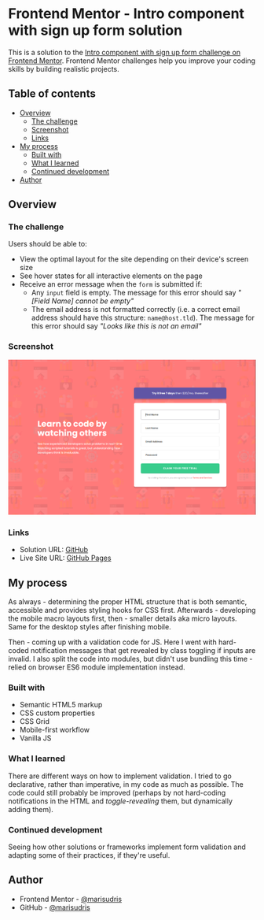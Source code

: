 # Frontend Mentor - Intro component with sign up form solution

This is a solution to the [Intro component with sign up form challenge on Frontend Mentor](https://www.frontendmentor.io/challenges/intro-component-with-signup-form-5cf91bd49edda32581d28fd1). Frontend Mentor challenges help you improve your coding skills by building realistic projects.

## Table of contents

- [Overview](#overview)
  - [The challenge](#the-challenge)
  - [Screenshot](#screenshot)
  - [Links](#links)
- [My process](#my-process)
  - [Built with](#built-with)
  - [What I learned](#what-i-learned)
  - [Continued development](#continued-development)
- [Author](#author)

## Overview

### The challenge

Users should be able to:

- View the optimal layout for the site depending on their device's screen size
- See hover states for all interactive elements on the page
- Receive an error message when the `form` is submitted if:
  - Any `input` field is empty. The message for this error should say _"[Field Name] cannot be empty"_
  - The email address is not formatted correctly (i.e. a correct email address should have this structure: `name@host.tld`). The message for this error should say _"Looks like this is not an email"_

### Screenshot

![](./design/my-solution.png)

### Links

- Solution URL: [GitHub](https://github.com/marisudris/frontend-mentor-intro-component-with-signup-form)
- Live Site URL: [GitHub Pages](https://marisudris.github.io/frontend-mentor-intro-component-with-signup-form/)

## My process

As always - determining the proper HTML structure that is both semantic, accessible and provides styling hooks for CSS first. Afterwards - developing the mobile macro layouts first, then - smaller details aka micro layouts. Same for the desktop styles after finishing mobile.

Then - coming up with a validation code for JS. Here I went with hard-coded notification messages that get revealed by class toggling if inputs are invalid. I also split the code into modules, but didn't use bundling this time - relied on browser ES6 module implementation instead.

### Built with

- Semantic HTML5 markup
- CSS custom properties
- CSS Grid
- Mobile-first workflow
- Vanilla JS

### What I learned

There are different ways on how to implement validation. I tried to go declarative, rather than imperative, in my code as much as possible. The code could still probably be improved (perhaps by not hard-coding notifications in the HTML and *toggle-revealing* them, but dynamically adding them).

### Continued development

Seeing how other solutions or frameworks implement form validation and adapting some of their practices, if they're useful.

## Author

- Frontend Mentor - [@marisudris](https://www.frontendmentor.io/profile/marisudris)
- GitHub - [@marisudris](https://www.github.com/marisudris)
